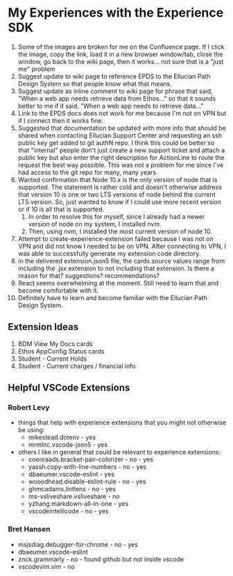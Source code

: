 # My Experiences with the Experience SDK

1. Some of the images are broken for me on the Confluence page. If I click the image, copy the link, load it in a new browser window/tab, close the window, go back to the wiki page, then it works... not sure that is a "just me" problem
2. Suggest update to wiki page to reference EPDS to the Ellucian Path Design System so that people know what that means.
3. Suggest update as inline comment to wiki page for phrase that said, "When a web app needs retrieve data from Ethos..." so that it sounds better to me if it said, "When a web app needs *to* retrieve data..."
4. Link to the EPDS docs does not work for me because I'm not on VPN but if I connect then it works fine.
5. Suggested that documentation be updated with more info that should be shared when contacting Ellucian Support Center and requesting an ssh public key get added to git authN repo. I think this could be better so that "internal" people don't just create a new support ticket and attach a public key but also enter the right description for ActionLine to route the request the best way possible. This was not a problem for me since I've had access to the git repo for many, many years.
6. Wanted confirmation that Node 10.x is the only version of node that is supported. The statement is rather cold and doesn't otherwise address that version 10 is one or two LTS versions of node behind the current LTS version. So, just wanted to know if I could use more recent version or if 10 is all that is supported.
   1. In order to resolve this for myself, since I already had a newer version of node on my system, I installed nvm.
   2. Then, using nvm, I installed the most current version of node 10.
7. Attempt to create-experience-extension failed because I was not on VPN and did not know I needed to be on VPN. After connecting to VPN, I was able to successfully generate my extension code directory.
8. in the delivered extension.json5 file, the cards.source values range from including the .jsx extension to not including that extension. Is there a reason for that? suggestions? recommendations?
9. React seems overwhelming at the moment. Still need to learn that and become comfortable with it.
10. Definitely have to learn and become familiar with the Ellucian Path Design System.

## Extension Ideas 

1. BDM View My Docs cards
2. Ethos AppConfig Status cards
3. Student - Current Holds
4. Student - Current charges / financial info

## Helpful VSCode Extensions

### Robert Levy

* things that help with experience extensions that you might not otherwise be using:
  * mikestead.dotenv - yes
  * mrmlnc.vscode-json5 - yes
* others I like in general that could be relevant to experience extensions:
  * coenraads.bracket-pair-colorizer - no - yes
  * yassh.copy-with-line-numbers - no - yes
  * dbaeumer.vscode-eslint - yes
  * wooodhead.disable-eslint-rule - no - yes
  * ghmcadams.lintlens - no - yes
  * ms-vsliveshare.vsliveshare - no
  * yzhang.markdown-all-in-one - yes
  * vscodeintellicode - no - yes

### Bret Hansen

* msjsdiag.debugger-for-chrome - no - yes
* dbaeumer.vscode-eslint
* znck.grammarly - no - found github but not inside vscode
* vscodevim.vim - no

